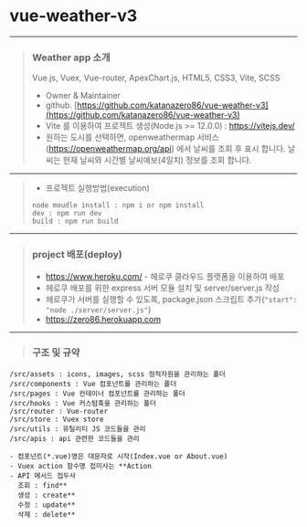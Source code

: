# vue-weather-v3

---

> ### Weather app 소개 <br/>
> Vue.js, Vuex, Vue-router, ApexChart.js, HTML5, CSS3, Vite, SCSS
> - Owner & Maintainer
> - github. [https://github.com/katanazero86/vue-weather-v3](https://github.com/katanazero86/vue-weather-v3)
> - Vite 를 이용하여 프로젝트 생성(Node.js >= 12.0.0) : https://vitejs.dev/
> - 원하는 도시를 선택하면, openweathermap 서비스(https://openweathermap.org/api) 에서 날씨를 조회 후 표시 합니다. 날씨는 현재 날씨와 시간별 날씨예보(4일치) 정보를 조회 합니다.

---

> - 프로젝트 실행방법(execution)
> ```
> node moudle install : npm i or npm install
> dev : npm run dev
> build : npm run build
> ```

---

> ### project 배포(deploy) <br/>
> - https://www.heroku.com/ - 헤로쿠 클라우드 플랫폼을 이용하여 배포
> - 헤로쿠 배포를 위한 express 서버 모듈 설치 및 server/server.js 작성
> - 헤로쿠가 서버를 실행할 수 있도록, package.json 스크립트 추가(`"start": "node ./server/server.js"`)
> - https://zero86.herokuapp.com

---

> ### 구조 및 규약

```
/src/assets : icons, images, scss 정적자원을 관리하는 폴더
/src/components : Vue 컴포넌트를 관리하는 폴더
/src/pages : Vue 컨테이너 컴포넌트를 관리하는 폴더
/src/hooks : Vue 커스텀훅을 관리하는 폴더
/src/router : Vue-router
/src/store : Vuex store
/src/utils : 유틸리티 JS 코드들을 관리
/src/apis : api 관련한 코드들을 관리

- 컴포넌트(*.vue)명은 대문자로 시작(Index.vue or About.vue)
- Vuex action 함수명 접미사는 **Action
- API 메서드 접두사
  조회 : find**
  생성 : create**
  수정 : update**
  삭제 : delete**

```
